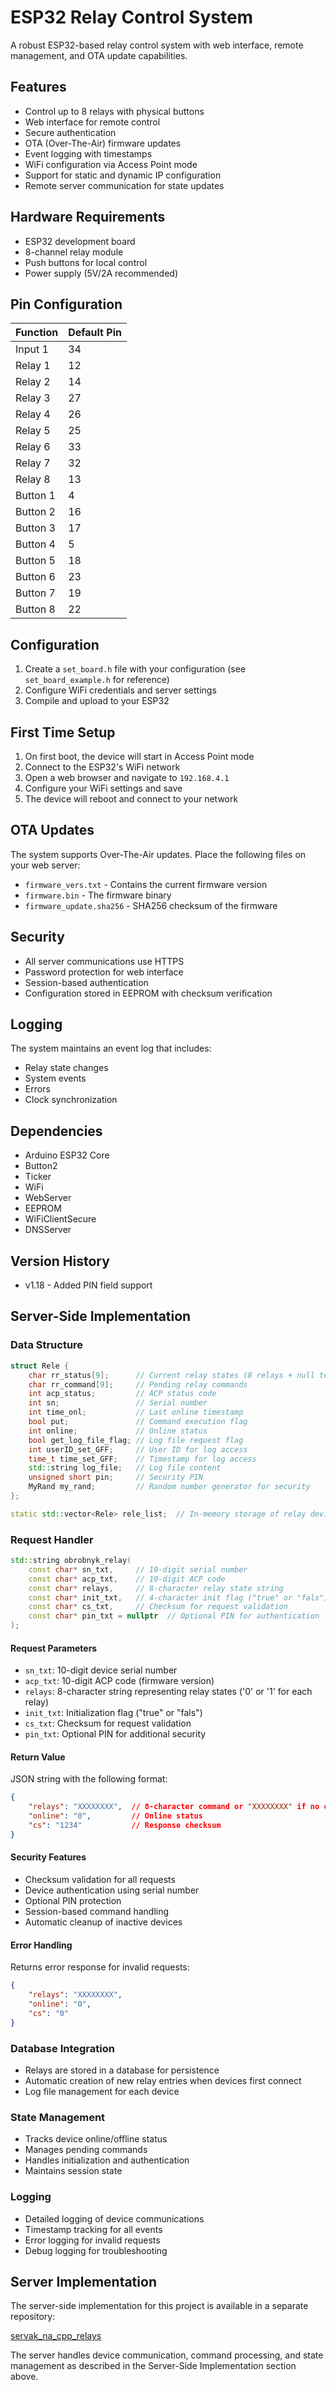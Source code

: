 # ESP32 Relay Control System

A robust ESP32-based relay control system with web interface, remote management, and OTA update capabilities.

## Features

- Control up to 8 relays with physical buttons
- Web interface for remote control
- Secure authentication
- OTA (Over-The-Air) firmware updates
- Event logging with timestamps
- WiFi configuration via Access Point mode
- Support for static and dynamic IP configuration
- Remote server communication for state updates

## Hardware Requirements

- ESP32 development board
- 8-channel relay module
- Push buttons for local control
- Power supply (5V/2A recommended)

## Pin Configuration

| Function      | Default Pin |
|---------------|-------------|
| Input 1       | 34          |
| Relay 1       | 12          |
| Relay 2       | 14          |
| Relay 3       | 27          |
| Relay 4       | 26          |
| Relay 5       | 25          |
| Relay 6       | 33          |
| Relay 7       | 32          |
| Relay 8       | 13          |
| Button 1      | 4           |
| Button 2      | 16          |
| Button 3      | 17          |
| Button 4      | 5           |
| Button 5      | 18          |
| Button 6      | 23          |
| Button 7      | 19          |
| Button 8      | 22          |

## Configuration

1. Create a `set_board.h` file with your configuration (see `set_board_example.h` for reference)
2. Configure WiFi credentials and server settings
3. Compile and upload to your ESP32

## First Time Setup

1. On first boot, the device will start in Access Point mode
2. Connect to the ESP32's WiFi network
3. Open a web browser and navigate to `192.168.4.1`
4. Configure your WiFi settings and save
5. The device will reboot and connect to your network

## OTA Updates

The system supports Over-The-Air updates. Place the following files on your web server:
- `firmware_vers.txt` - Contains the current firmware version
- `firmware.bin` - The firmware binary
- `firmware_update.sha256` - SHA256 checksum of the firmware

## Security

- All server communications use HTTPS
- Password protection for web interface
- Session-based authentication
- Configuration stored in EEPROM with checksum verification

## Logging

The system maintains an event log that includes:
- Relay state changes
- System events
- Errors
- Clock synchronization

## Dependencies

- Arduino ESP32 Core
- Button2
- Ticker
- WiFi
- WebServer
- EEPROM
- WiFiClientSecure
- DNSServer


## Version History

- v1.18 - Added PIN field support

## Server-Side Implementation

### Data Structure

```cpp
struct Rele {
    char rr_status[9];      // Current relay states (8 relays + null terminator)
    char rr_command[9];     // Pending relay commands
    int acp_status;         // ACP status code
    int sn;                 // Serial number
    int time_onl;           // Last online timestamp
    bool put;               // Command execution flag
    int online;             // Online status
    bool get_log_file_flag; // Log file request flag
    int userID_set_GFF;     // User ID for log access
    time_t time_set_GFF;    // Timestamp for log access
    std::string log_file;   // Log file content
    unsigned short pin;     // Security PIN
    MyRand my_rand;         // Random number generator for security
};

static std::vector<Rele> rele_list;  // In-memory storage of relay devices
```

### Request Handler

```cpp
std::string obrobnyk_relay(
    const char* sn_txt,     // 10-digit serial number
    const char* acp_txt,    // 10-digit ACP code
    const char* relays,     // 8-character relay state string
    const char* init_txt,   // 4-character init flag ("true" or "fals")
    const char* cs_txt,     // Checksum for request validation
    const char* pin_txt = nullptr  // Optional PIN for authentication
);
```

#### Request Parameters
- `sn_txt`: 10-digit device serial number
- `acp_txt`: 10-digit ACP code (firmware version)
- `relays`: 8-character string representing relay states ('0' or '1' for each relay)
- `init_txt`: Initialization flag ("true" or "fals")
- `cs_txt`: Checksum for request validation
- `pin_txt`: Optional PIN for additional security

#### Return Value
JSON string with the following format:
```json
{
    "relays": "XXXXXXXX",  // 8-character command or "XXXXXXXX" if no command
    "online": "0",         // Online status
    "cs": "1234"           // Response checksum
}
```

#### Security Features
- Checksum validation for all requests
- Device authentication using serial number
- Optional PIN protection
- Session-based command handling
- Automatic cleanup of inactive devices

#### Error Handling
Returns error response for invalid requests:
```json
{
    "relays": "XXXXXXXX",
    "online": "0",
    "cs": "0"
}
```

### Database Integration
- Relays are stored in a database for persistence
- Automatic creation of new relay entries when devices first connect
- Log file management for each device

### State Management
- Tracks device online/offline status
- Manages pending commands
- Handles initialization and authentication
- Maintains session state

### Logging
- Detailed logging of device communications
- Timestamp tracking for all events
- Error logging for invalid requests
- Debug logging for troubleshooting

## Server Implementation

The server-side implementation for this project is available in a separate repository:

[servak_na_cpp_relays](https://github.com/viteck1048/servak_na_cpp_relays)

The server handles device communication, command processing, and state management as described in the Server-Side Implementation section above.
